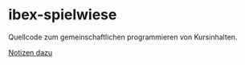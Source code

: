 # ibex-spielwiese
Quellcode zum gemeinschaftlichen programmieren von Kursinhalten.

[Notizen dazu](http://wiki.itbs.selfhost.co/doku.php?id=ibex:kursinhalte:start)
